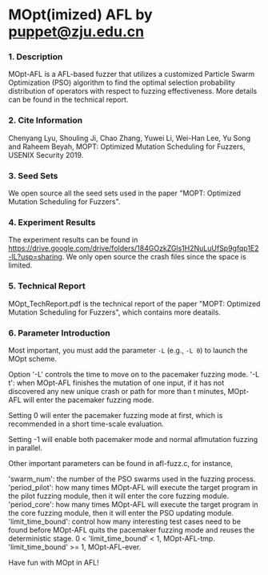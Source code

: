 # MOpt(imized) AFL by <puppet@zju.edu.cn>

### 1. Description
MOpt-AFL is a AFL-based fuzzer that utilizes a customized Particle Swarm
Optimization (PSO) algorithm to find the optimal selection probability
distribution of operators with respect to fuzzing effectiveness.
More details can be found in the technical report.

### 2. Cite Information
Chenyang Lyu, Shouling Ji, Chao Zhang, Yuwei Li, Wei-Han Lee, Yu Song and
Raheem Beyah, MOPT: Optimized Mutation Scheduling for Fuzzers,
USENIX Security 2019. 

### 3. Seed Sets
We open source all the seed sets used in the paper 
"MOPT: Optimized Mutation Scheduling for Fuzzers".

### 4. Experiment Results
The experiment results can be found in 
https://drive.google.com/drive/folders/184GOzkZGls1H2NuLuUfSp9gfqp1E2-lL?usp=sharing.
We only open source the crash files since the space is limited. 

### 5. Technical Report
MOpt_TechReport.pdf is the technical report of the paper 
"MOPT: Optimized Mutation Scheduling for Fuzzers", which contains more deatails.

### 6. Parameter Introduction
Most important, you must add the parameter `-L` (e.g., `-L 0`) to launch the
MOpt scheme. 

Option '-L' controls the time to move on to the pacemaker fuzzing mode.
'-L t': when MOpt-AFL finishes the mutation of one input, if it has not
discovered any new unique crash or path for more than t minutes, MOpt-AFL will
enter the pacemaker fuzzing mode. 

Setting 0 will enter the pacemaker fuzzing mode at first, which is
recommended in a short time-scale evaluation. 

Setting -1 will enable both pacemaker mode and normal aflmutation fuzzing in
parallel.

Other important parameters can be found in afl-fuzz.c, for instance, 

'swarm_num': the number of the PSO swarms used in the fuzzing process.
'period_pilot': how many times MOpt-AFL will execute the target program
	in the pilot fuzzing module, then it will enter the core fuzzing module.
'period_core': how many times MOpt-AFL will execute the target program in the
	core fuzzing module, then it will enter the PSO updating module.
'limit_time_bound': control how many interesting test cases need to be found
	before MOpt-AFL quits the pacemaker fuzzing mode and reuses the deterministic stage.
	0 < 'limit_time_bound' < 1, MOpt-AFL-tmp.
	'limit_time_bound' >= 1, MOpt-AFL-ever.

Have fun with MOpt in AFL!
